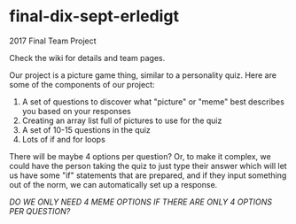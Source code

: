 # final-dix-sept-erledigt
2017 Final Team Project

Check the wiki for details and team pages.

Our project is a picture game thing, similar to a personality
quiz. Here are some of the components of our project:

1. A set of questions to discover what "picture" or "meme" best describes you based on your responses
2. Creating an array list full of pictures to use for the quiz
3. A set of 10-15 questions in the quiz
4. Lots of if and for loops



There will be maybe 4 options per question? Or, to make it complex, we could have the person taking the quiz to just
type their answer which will let us have some "if" statements that are prepared, and if they input something out of the norm,
we can automatically set up a response. 



*DO WE ONLY NEED 4 MEME OPTIONS IF THERE ARE ONLY 4 OPTIONS PER QUESTION?*
